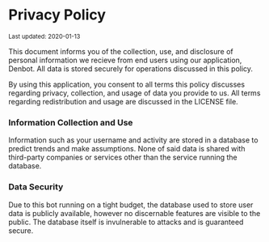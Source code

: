 <h1> Privacy Policy </h2>
<sup> Last updated: 2020-01-13 </sup>

<p> This document informs you of the collection, use, and disclosure of personal information we recieve from end users using our application, Denbot. All data is stored securely for operations discussed in this policy. </p>
<p> By using this application, you consent to all terms this policy discusses regarding privacy, collection, and usage of data you provide to us. All terms regarding redistribution and usage are discussed in the LICENSE file. </p>

<h3> Information Collection and Use </h3>
<p> Information such as your username and activity are stored in a database to predict trends and make assumptions. None of said data is shared with third-party companies or services other than the service running the database. </p>

<h3> Data Security </h3>
<p> Due to this bot running on a tight budget, the database used to store user data is publicly available, however no discernable features are visible to the public. The database itself is invulnerable to attacks and is guaranteed secure. </p>

